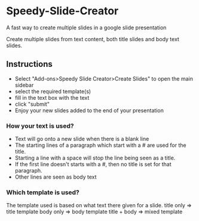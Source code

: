 # Speedy-Slide-Creator
A fast way to create multiple slides in a google slide presentation

Create multiple slides from text content, both title slides and body text slides.

## Instructions
- Select "Add-ons>Speedy Slide Creator>Create Slides" to open the main sidebar
- select the required template(s)
- fill in the text box with the text
- click "submit"
- Enjoy your new slides added to the end of your presentation

### How your text is used?
- Text will go onto a new slide when there is a blank line
- The starting lines of a paragraph which start with a # are used for the title.
- Starting a line with a space will stop the line being seen as a title.
- If the first line doesn't starts with a #, then no title is set for that paragraph.
- Other lines are seen as body text

### Which template is used?
The template used is based on what text there given for a slide.
title only => title template
body only => body template
title + body => mixed template
